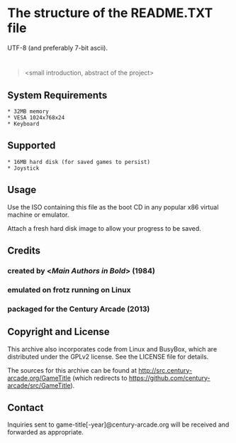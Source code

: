 # The structure of the README.TXT file

UTF-8 (and preferably 7-bit ascii).

# <Project Name>
### <Original Publisher>

> <small introduction, abstract of the project>

## System Requirements
    * 32MB memory
    * VESA 1024x768x24
    * Keyboard

## Supported
    * 16MB hard disk (for saved games to persist)
    * Joystick

## Usage

Use the ISO containing this file as the boot CD in any popular x86 virtual
machine or emulator.

Attach a fresh hard disk image to allow your progress to be saved.

## Credits

### created by <*Main Authors in Bold*> (1984)
### emulated on frotz running on Linux
    
### packaged for the Century Arcade (2013)


## Copyright and License

This archive also incorporates code from Linux and BusyBox, which are
distributed under the GPLv2 license.  See the LICENSE file for details.

The sources for this archive can be found at
http://src.century-arcade.org/GameTitle (which redirects to
https://github.com/century-arcade/src/GameTitle).

## Contact

Inquiries sent to game-title[-year]@century-arcade.org will be received and
forwarded as appropriate.


